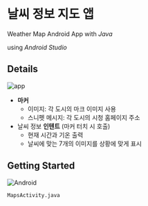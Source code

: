 # 날씨 정보 지도 앱
Weather Map Android App with *Java*

using *Android Studio*

## Details
![app](https://user-images.githubusercontent.com/87348583/131630183-c983596c-fccb-4d39-9ac9-cd0a25fe7d96.png)

- **마커**
  - 이미지: 각 도시의 마크 이미지 사용
  - 스니펫 메시지: 각 도시의 시청 홈페이지 주소
- 날씨 정보 **인텐트** (마커 터치 시 호출)
  - 현재 시간과 기온 출력
  - 날씨에 맞는 7개의 이미지를 상황에 맞게 표시

## Getting Started
![Android](https://img.shields.io/badge/Android-3DDC84?style=for-the-badge&logo=android&logoColor=white)
```
MapsActivity.java
```
